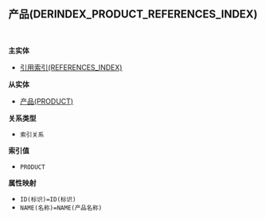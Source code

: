 ## 产品(DERINDEX_PRODUCT_REFERENCES_INDEX) <!-- {docsify-ignore-all} -->



<br>
<p class="panel-title"><b>主实体</b></p>

* [引用索引(REFERENCES_INDEX)](module/Base/references_index)

<p class="panel-title"><b>从实体</b></p>

* [产品(PRODUCT)](module/ProdMgmt/product)

<p class="panel-title"><b>关系类型</b></p>

* `索引关系`

<p class="panel-title"><b>索引值</b></p>

* `PRODUCT`

<p class="panel-title"><b>属性映射</b></p>

* `ID(标识)=ID(标识)`
* `NAME(名称)=NAME(产品名称)`
